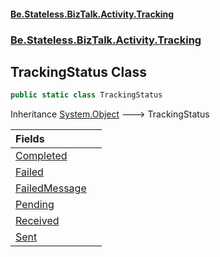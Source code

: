 #### [Be.Stateless.BizTalk.Activity.Tracking](README.md 'README')
### [Be.Stateless.BizTalk.Activity.Tracking](Be.Stateless.BizTalk.Activity.Tracking.md 'Be.Stateless.BizTalk.Activity.Tracking')

## TrackingStatus Class

```csharp
public static class TrackingStatus
```

Inheritance [System.Object](https://docs.microsoft.com/en-us/dotnet/api/System.Object 'System.Object') &#129106; TrackingStatus

| Fields | |
| :--- | :--- |
| [Completed](TrackingStatus.Completed.md 'Be.Stateless.BizTalk.Activity.Tracking.TrackingStatus.Completed') | |
| [Failed](TrackingStatus.Failed.md 'Be.Stateless.BizTalk.Activity.Tracking.TrackingStatus.Failed') | |
| [FailedMessage](TrackingStatus.FailedMessage.md 'Be.Stateless.BizTalk.Activity.Tracking.TrackingStatus.FailedMessage') | |
| [Pending](TrackingStatus.Pending.md 'Be.Stateless.BizTalk.Activity.Tracking.TrackingStatus.Pending') | |
| [Received](TrackingStatus.Received.md 'Be.Stateless.BizTalk.Activity.Tracking.TrackingStatus.Received') | |
| [Sent](TrackingStatus.Sent.md 'Be.Stateless.BizTalk.Activity.Tracking.TrackingStatus.Sent') | |
